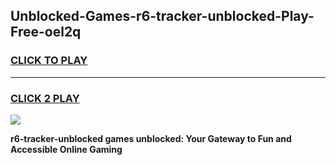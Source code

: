 
## Unblocked-Games-r6-tracker-unblocked-Play-Free-oel2q
<h3>
<a href="https://premium76.site?title=r6-tracker-unblocked&ref=20M">CLICK TO PLAY</a></h3>
<hr>

<h3>
<a href="https://premium76.site?title=r6-tracker-unblocked&ref=20M">CLICK 2 PLAY</a>
  
</h3>

<a href="https://premium76.site?title=r6-tracker-unblocked&ref=19M"><img src="https://clearcache.store/games.png"></a>


**r6-tracker-unblocked games unblocked: Your Gateway to Fun and Accessible Online Gaming**
